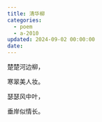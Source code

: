 ```yaml
---
title: 清华柳
categories:
  - poem
  - a-2010
updated: 2024-09-02 00:00:00
date:
---
```


楚楚河边柳，

寒翠美人妆。

瑟瑟风中叶，

垂岸似情长。
